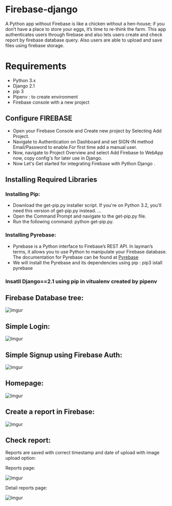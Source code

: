 # Firebase-django
A Python app without Firebase is like a chicken without a hen-house; if you don’t have a place to store your eggs, it’s time to re-think the farm.
This app authenticates users through firebase and also lets users create and check report by firebase database query. Also users are able to upload and save files using firebase storage.

<h1>Requirements</h1>
<ul>
  <li>Python 3.x</li>
  <li>Django 2.1</li>
  <li>pip 3</li>
  <li>Pipenv : to create environment</li>
  <li>Firebase console with a new project</li>
</ul>


## Configure FIREBASE 
<ul>
    <li>Open your Firebase Console and Create new project by Selecting Add Project.</li>
    <li>Navigate to Authentication on Dashboard and set SIGN-IN method Email/Password to enable.For first time add a manual user.</li>
    <li>Now, navigate to Project Overview and select Add Firebase to WebApp now, copy config's for later use in Django.</li>
    <li>Now Let's Get started for integrating Firebase with Python Django .</li>
</ul>

## Installing Required Libraries

<h3>Installing Pip:</h3>
<ul>
    <li>Download the get-pip.py installer script. If you're on Python 3.2, you'll need this version of get-pip.py instead. ...
    <li>Open the Command Prompt and navigate to the get-pip.py file.</li>
    <li>Run the following command: python get-pip.py.</li>
  </ul>
  <h3>Installing Pyrebase:</h3>
  <ul>
  <li>Pyrebase is a Python interface to Firebase’s REST API. In layman’s terms, it allows you to use Python to manipulate your Firebase         database. The documentation for Pyrebase can be found at <a href="https://github.com/thisbejim/Pyrebase">Pyrebase</a></li>
  <li>We will install the Pyrebase and its dependencies using pip : pip3 istall pyrebase</li>
  </ul>
  <h3>Insatll Django==2.1 using pip in vitualenv created by pipenv</h3>
  
  ## Firebase Database tree:
  
  ![Imgur](https://i.imgur.com/n1s9DKF.png)
  
  ## Simple Login:
  
  ![Imgur](https://i.imgur.com/Ul8hmsb.png)
  
  ## Simple Signup using Firebase Auth:
  
  ![Imgur](https://i.imgur.com/RSP5Etn.png)
  
  ## Homepage:
  
  ![Imgur](https://i.imgur.com/wp9zJiU.png)
  
  ## Create a report in Firebase:
  
  ![Imgur](https://i.imgur.com/SOlORQN.png)
  
  ## Check report:
  Reports are saved with correct timestamp and date of upload with image upload option:
  
  Reports page:
  
  ![Imgur](https://i.imgur.com/0xwmyzd.png)
  
  Detail reports page:
  
  ![Imgur](https://i.imgur.com/zlrf6Ak.png)
  
  
  
  
  
  
  
  
  
  
  
  
